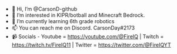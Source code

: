 - 👋 Hi, I’m @CarsonD-github
- 👀 I’m interested in KIPR/botball and Minecraft Bedrock.
- 🌱 I’m currently learning 6th grade robotics
- 📫 You can reach me on Discord. CarsonDay#2173
- 📹 Socials - Youtube = https://youtube.com/@FireIQ | Twitch = https://twitch.tv/FireIQ11 | Twitter = https://twitter.com/@FireIQYT
<!---
CarsonD-github/CarsonD-github is a ✨ special ✨ repository because its `README.md` (this file) appears on your GitHub profile.
You can click the Preview link to take a look at your changes.
--->
